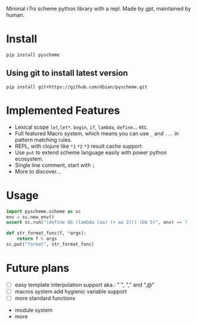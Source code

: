 Minimal r7rs scheme python library with a repl. Made by gpt, maintained by human.

# Install

```shell
pip install pyscheme
```

## Using git to install latest version

```shell
pip install git+https://github.com/dbian/pyscheme.git
```

# Implemented Features

- Lexical scope `let`,`let*`. `begin`, `if`, `lambda`, `define`... etc.
- Full featured Macro system, which means you can use `_` and `...` in pattern matching rules.
- REPL, with clojure like `*1` `*2` `*3` result cache support
- Use `put` to extend scheme language easily with power python ecosystem.
- Single line comment, start with `;`
- More to discover...

# Usage


```python
import pyscheme.scheme as sc
env = sc.new_env()
assert sc.run("(define bb (lambda (aa) (+ aa 2))) (bb 5)", env) == 7

def str_format_func(f, *args):
    return f % args
sc.put("format", str_format_func)

```

# Future plans

- [ ] easy template interpolation support aka.: "`", "," and ",@"
- [ ] macros system add hygienic variable support
- [ ] more standard functions
- module system
- more
